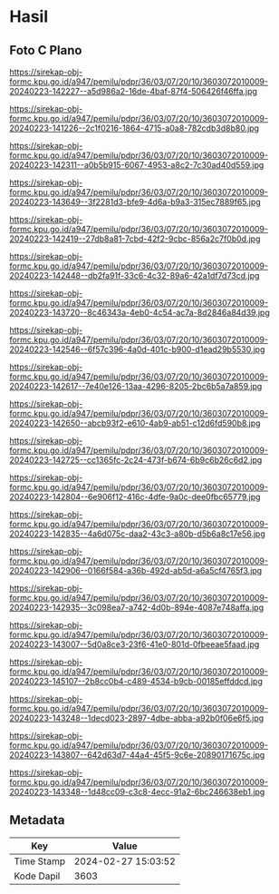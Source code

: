 # Hasil

## Foto C Plano

https://sirekap-obj-formc.kpu.go.id/a947/pemilu/pdpr/36/03/07/20/10/3603072010009-20240223-142227--a5d986a2-16de-4baf-87f4-506426f46ffa.jpg

https://sirekap-obj-formc.kpu.go.id/a947/pemilu/pdpr/36/03/07/20/10/3603072010009-20240223-141226--2c1f0216-1864-4715-a0a8-782cdb3d8b80.jpg

https://sirekap-obj-formc.kpu.go.id/a947/pemilu/pdpr/36/03/07/20/10/3603072010009-20240223-142311--a0b5b915-6067-4953-a8c2-7c30ad40d559.jpg

https://sirekap-obj-formc.kpu.go.id/a947/pemilu/pdpr/36/03/07/20/10/3603072010009-20240223-143649--3f2281d3-bfe9-4d6a-b9a3-315ec7889f65.jpg

https://sirekap-obj-formc.kpu.go.id/a947/pemilu/pdpr/36/03/07/20/10/3603072010009-20240223-142419--27db8a81-7cbd-42f2-9cbc-856a2c7f0b0d.jpg

https://sirekap-obj-formc.kpu.go.id/a947/pemilu/pdpr/36/03/07/20/10/3603072010009-20240223-142448--db2fa91f-33c6-4c32-89a6-42a1df7d73cd.jpg

https://sirekap-obj-formc.kpu.go.id/a947/pemilu/pdpr/36/03/07/20/10/3603072010009-20240223-143720--8c46343a-4eb0-4c54-ac7a-8d2846a84d39.jpg

https://sirekap-obj-formc.kpu.go.id/a947/pemilu/pdpr/36/03/07/20/10/3603072010009-20240223-142546--6f57c396-4a0d-401c-b900-d1ead29b5530.jpg

https://sirekap-obj-formc.kpu.go.id/a947/pemilu/pdpr/36/03/07/20/10/3603072010009-20240223-142617--7e40e126-13aa-4296-8205-2bc6b5a7a859.jpg

https://sirekap-obj-formc.kpu.go.id/a947/pemilu/pdpr/36/03/07/20/10/3603072010009-20240223-142650--abcb93f2-e610-4ab9-ab51-c12d6fd590b8.jpg

https://sirekap-obj-formc.kpu.go.id/a947/pemilu/pdpr/36/03/07/20/10/3603072010009-20240223-142725--cc1365fc-2c24-473f-b674-6b9c6b26c6d2.jpg

https://sirekap-obj-formc.kpu.go.id/a947/pemilu/pdpr/36/03/07/20/10/3603072010009-20240223-142804--6e906f12-416c-4dfe-9a0c-dee0fbc65779.jpg

https://sirekap-obj-formc.kpu.go.id/a947/pemilu/pdpr/36/03/07/20/10/3603072010009-20240223-142835--4a6d075c-daa2-43c3-a80b-d5b6a8c17e56.jpg

https://sirekap-obj-formc.kpu.go.id/a947/pemilu/pdpr/36/03/07/20/10/3603072010009-20240223-142906--0166f584-a36b-492d-ab5d-a6a5cf4765f3.jpg

https://sirekap-obj-formc.kpu.go.id/a947/pemilu/pdpr/36/03/07/20/10/3603072010009-20240223-142935--3c098ea7-a742-4d0b-894e-4087e748affa.jpg

https://sirekap-obj-formc.kpu.go.id/a947/pemilu/pdpr/36/03/07/20/10/3603072010009-20240223-143007--5d0a8ce3-23f6-41e0-801d-0fbeeae5faad.jpg

https://sirekap-obj-formc.kpu.go.id/a947/pemilu/pdpr/36/03/07/20/10/3603072010009-20240223-145107--2b8cc0b4-c489-4534-b9cb-00185effddcd.jpg

https://sirekap-obj-formc.kpu.go.id/a947/pemilu/pdpr/36/03/07/20/10/3603072010009-20240223-143248--1decd023-2897-4dbe-abba-a92b0f06e6f5.jpg

https://sirekap-obj-formc.kpu.go.id/a947/pemilu/pdpr/36/03/07/20/10/3603072010009-20240223-143807--642d63d7-44a4-45f5-9c6e-20890171675c.jpg

https://sirekap-obj-formc.kpu.go.id/a947/pemilu/pdpr/36/03/07/20/10/3603072010009-20240223-143348--1d48cc09-c3c8-4ecc-91a2-6bc246638eb1.jpg


## Metadata

| Key        | Value               |
| ---------- | ------------------- |
| Time Stamp | 2024-02-27 15:03:52 |
| Kode Dapil | 3603                |



